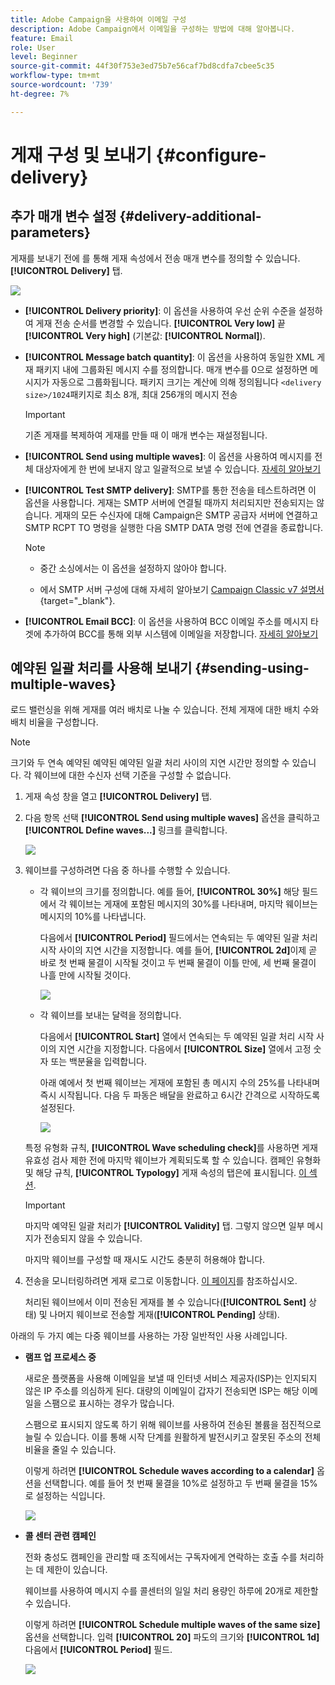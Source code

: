 ```yaml
---
title: Adobe Campaign을 사용하여 이메일 구성
description: Adobe Campaign에서 이메일을 구성하는 방법에 대해 알아봅니다.
feature: Email
role: User
level: Beginner
source-git-commit: 44f30f753e3ed75b7e56caf7bd8cdfa7cbee5c35
workflow-type: tm+mt
source-wordcount: '739'
ht-degree: 7%

---
```


# 게재 구성 및 보내기 {#configure-delivery}

## 추가 매개 변수 설정 {#delivery-additional-parameters}

게재를 보내기 전에 를 통해 게재 속성에서 전송 매개 변수를 정의할 수 있습니다. **[!UICONTROL Delivery]** 탭.

![](assets/delivery-properties-delivery.png)

* **[!UICONTROL Delivery priority]**: 이 옵션을 사용하여 우선 순위 수준을 설정하여 게재 전송 순서를 변경할 수 있습니다. **[!UICONTROL Very low]** 끝 **[!UICONTROL Very high]** (기본값: **[!UICONTROL Normal]**).

* **[!UICONTROL Message batch quantity]**: 이 옵션을 사용하여 동일한 XML 게재 패키지 내에 그룹화된 메시지 수를 정의합니다. 매개 변수를 0으로 설정하면 메시지가 자동으로 그룹화됩니다. 패키지 크기는 계산에 의해 정의됩니다 `<delivery size>/1024`패키지로 최소 8개, 최대 256개의 메시지 전송

  >[!IMPORTANT]
  >
  >기존 게재를 복제하여 게재를 만들 때 이 매개 변수는 재설정됩니다.

* **[!UICONTROL Send using multiple waves]**: 이 옵션을 사용하여 메시지를 전체 대상자에게 한 번에 보내지 않고 일괄적으로 보낼 수 있습니다. [자세히 알아보기](#sending-using-multiple-waves)

* **[!UICONTROL Test SMTP delivery]**: SMTP를 통한 전송을 테스트하려면 이 옵션을 사용합니다. 게재는 SMTP 서버에 연결될 때까지 처리되지만 전송되지는 않습니다. 게재의 모든 수신자에 대해 Campaign은 SMTP 공급자 서버에 연결하고 SMTP RCPT TO 명령을 실행한 다음 SMTP DATA 명령 전에 연결을 종료합니다.

  >[!NOTE]
  >
  >* 중간 소싱에서는 이 옵션을 설정하지 않아야 합니다.
  >
  >* 에서 SMTP 서버 구성에 대해 자세히 알아보기 [Campaign Classic v7 설명서](https://experienceleague.adobe.com/docs/campaign-classic/using/installing-campaign-classic/additional-configurations/configure-delivery-settings.html#smtp-relay){target="_blank"}.

* **[!UICONTROL Email BCC]**: 이 옵션을 사용하여 BCC 이메일 주소를 메시지 타겟에 추가하여 BCC를 통해 외부 시스템에 이메일을 저장합니다. [자세히 알아보기](email-parameters.md)

## 예약된 일괄 처리를 사용해 보내기 {#sending-using-multiple-waves}

로드 밸런싱을 위해 게재를 여러 배치로 나눌 수 있습니다. 전체 게재에 대한 배치 수와 배치 비율을 구성합니다.

>[!NOTE]
>
>크기와 두 연속 예약된 예약된 예약된 일괄 처리 사이의 지연 시간만 정의할 수 있습니다. 각 웨이브에 대한 수신자 선택 기준을 구성할 수 없습니다.

1. 게재 속성 창을 열고 **[!UICONTROL Delivery]** 탭.
1. 다음 항목 선택 **[!UICONTROL Send using multiple waves]** 옵션을 클릭하고 **[!UICONTROL Define waves...]** 링크를 클릭합니다.

   ![](assets/delivery-define-waves.png)

1. 웨이브를 구성하려면 다음 중 하나를 수행할 수 있습니다.

   * 각 웨이브의 크기를 정의합니다. 예를 들어, **[!UICONTROL 30%]** 해당 필드에서 각 웨이브는 게재에 포함된 메시지의 30%를 나타내며, 마지막 웨이브는 메시지의 10%를 나타냅니다.

     다음에서 **[!UICONTROL Period]** 필드에서는 연속되는 두 예약된 일괄 처리 시작 사이의 지연 시간을 지정합니다. 예를 들어, **[!UICONTROL 2d]**&#x200B;이제 곧 바로 첫 번째 물결이 시작될 것이고 두 번째 물결이 이틀 만에, 세 번째 물결이 나흘 만에 시작될 것이다.

     ![](assets/delivery-waves-size.png)

   * 각 웨이브를 보내는 달력을 정의합니다.

     다음에서 **[!UICONTROL Start]** 열에서 연속되는 두 예약된 일괄 처리 시작 사이의 지연 시간을 지정합니다. 다음에서 **[!UICONTROL Size]** 열에서 고정 숫자 또는 백분율을 입력합니다.

     아래 예에서 첫 번째 웨이브는 게재에 포함된 총 메시지 수의 25%를 나타내며 즉시 시작됩니다. 다음 두 파동은 배달을 완료하고 6시간 간격으로 시작하도록 설정된다.

     ![](assets/delivery-waves-calendar.png)

   특정 유형화 규칙, **[!UICONTROL Wave scheduling check]**&#x200B;를 사용하면 게재 유효성 검사 제한 전에 마지막 웨이브가 계획되도록 할 수 있습니다. 캠페인 유형화 및 해당 규칙, **[!UICONTROL Typology]** 게재 속성의 탭은에 표시됩니다. [이 섹션](../../automation/campaign-opt/campaign-typologies.md#typology-rules)<!--ref TBC-->.

   >[!IMPORTANT]
   >
   >마지막 예약된 일괄 처리가 **[!UICONTROL Validity]** 탭. 그렇지 않으면 일부 메시지가 전송되지 않을 수 있습니다.
   >
   >마지막 웨이브를 구성할 때 재시도 시간도 충분히 허용해야 합니다. <!--See [this section]().-->

1. 전송을 모니터링하려면 게재 로그로 이동합니다. [이 페이지](send.md)<!--ref TBC-->를 참조하십시오.

   처리된 웨이브에서 이미 전송된 게재를 볼 수 있습니다(**[!UICONTROL Sent]** 상태) 및 나머지 웨이브로 전송할 게재(**[!UICONTROL Pending]** 상태).

아래의 두 가지 예는 다중 웨이브를 사용하는 가장 일반적인 사용 사례입니다.

* **램프 업 프로세스 중**

  새로운 플랫폼을 사용해 이메일을 보낼 때 인터넷 서비스 제공자(ISP)는 인지되지 않은 IP 주소를 의심하게 된다. 대량의 이메일이 갑자기 전송되면 ISP는 해당 이메일을 스팸으로 표시하는 경우가 많습니다.

  스팸으로 표시되지 않도록 하기 위해 웨이브를 사용하여 전송된 볼륨을 점진적으로 늘릴 수 있습니다. 이를 통해 시작 단계를 원활하게 발전시키고 잘못된 주소의 전체 비율을 줄일 수 있습니다.

  이렇게 하려면 **[!UICONTROL Schedule waves according to a calendar]** 옵션을 선택합니다. 예를 들어 첫 번째 물결을 10%로 설정하고 두 번째 물결을 15%로 설정하는 식입니다.

  ![](assets/delivery-waves-ex-ramp-up.png)

* **콜 센터 관련 캠페인**

  전화 충성도 캠페인을 관리할 때 조직에서는 구독자에게 연락하는 호출 수를 처리하는 데 제한이 있습니다.

  웨이브를 사용하여 메시지 수를 콜센터의 일일 처리 용량인 하루에 20개로 제한할 수 있습니다.

  이렇게 하려면 **[!UICONTROL Schedule multiple waves of the same size]** 옵션을 선택합니다. 입력 **[!UICONTROL 20]** 파도의 크기와 **[!UICONTROL 1d]** 다음에서 **[!UICONTROL Period]** 필드.

  ![](assets/delivery-waves-ex-call-center.png)

<!--
## Adjust delivery failure management {#delivery-failure-management}

### Configure retries {#configure-retries}

Temporarily undelivered messages due to a **Soft** or **Ignored** error are subject to an automatic retry. The delivery failure types and reasons are presented in this [section](../../delivery/using/understanding-delivery-failures.md#delivery-failure-types-and-reasons).

>[!IMPORTANT]
>
>For hosted or hybrid installations, if you have upgraded to the [Enhanced MTA](../../delivery/using/sending-with-enhanced-mta.md), the retry settings in the delivery are no longer used by Campaign. Soft bounce retries and the length of time between them are determined by the Enhanced MTA based on the type and severity of the bounce responses coming back from the message's email domain.

For on-premise installations and hosted/hybrid installations using the legacy Campaign MTA, the central section of the **[!UICONTROL Delivery]** tab for delivery parameters indicates how many retries should be performed the day after the delivery and the minimum delay between retries.

![](assets/s_ncs_user_wizard_retry_param.png)

By default, five retries are scheduled for the first day of the delivery with a minimum interval of one hour spread out over the 24 hours of the day. One retry per day is programmed after that and until the delivery deadline, which is defined in the **[!UICONTROL Validity]** tab (see [Defining validity period](#defining-validity-period)).

### Define the validity period {#define-validity-period}

When the delivery has been launched, the messages (and any retries) can be sent until the delivery deadline. This is indicated in the delivery properties, via the **[!UICONTROL Validity]** tab.

![](assets/s_ncs_user_email_del_valid_period.png)

* The **[!UICONTROL Delivery duration]** field lets you enter the limit for global delivery retries. This means that Adobe Campaign sends the messages beginning on the start date, and then, for messages returning an error only, regular, configurable retries are performed until the validity limit is reached.

  You can also choose to specify dates. To do this, select **[!UICONTROL Explicitly set validity dates]**. In this case, the delivery and validity limit dates also let you specify the time. The current time is used by default, but you can modify this directly in the input field.

  >[!IMPORTANT]
  >
  >For hosted or hybrid installations, if you have upgraded to the [Enhanced MTA](../../delivery/using/sending-with-enhanced-mta.md), the **[!UICONTROL Delivery duration]** setting in your Campaign email deliveries will be used only if set to **3.5 days or less**. If you define a value higher than 3.5 days, it will not be taken into account.

* **Validity limit of resources**: The **[!UICONTROL Validity limit]** field is used for uploaded resources, mainly for the mirror page and images. The resources on this page are valid for a limited time (to save disk space).

  The values in this field can be expressed in the units listed in [this section](../../platform/using/adobe-campaign-workspace.md#default-units).

## Confirm the delivery {#confirm-delivery}

When the delivery is configured and ready to be sent, make sure you have run the delivery analysis.

To do this, click **[!UICONTROL Send]**, select the desired action and click **[!UICONTROL Analyze]**. For more on this, see [Launching the analysis](../../delivery/using/steps-validating-the-delivery.md#analyzing-the-delivery).

![](assets/s_ncs_user_email_del_send.png)

Once done, click **[!UICONTROL Confirm delivery]** to launch the delivery of messages.

You can then close the delivery wizard and track the execution of the delivery from the **[!UICONTROL Delivery]** tab, accessible via the detail of this delivery or via the list of deliveries.

After sending messages, you can monitor and track your deliveries. For more on this, refer to these sections:

* [Monitoring a delivery](send.md)
* [Understanding delivery failures](delivery-failures.md)
* [About message tracking]

## Schedule the delivery sending {#schedule-delivery-sending}

You can defer the delivery of messages in order to schedule the delivery or to manage sales pressure and avoid over-soliciting a population.

1. Click the **[!UICONTROL Send]** button and select the **[!UICONTROL Postpone delivery]** option.

1. Specify a start date in the **[!UICONTROL Contact date]** field.

  ![](assets/)

1. You can then start the delivery analysis, then confirm the delivery sending. However, the delivery sending will not start until the date given in the **[!UICONTROL Contact date]** field.

  >[!IMPORTANT]
  >
  >Once you have started the analysis, the contact date that you defined is fixed. If you modify this date, you will have to restart the analysis so that your modifications are taken into account.

  ![](assets/)

In the delivery list, the delivery will appear with **[!UICONTROL Pending]** status.

![](assets/send-schedule-pending-status.png)

Scheduling can also be configured upstream via the **[!UICONTROL Scheduling]** button of the delivery.

![](assets/send-scheduling-button.png)

It lets you defer the delivery to a later date or save the delivery in the provisional calendar.

* The **[!UICONTROL Schedule delivery (no automatic execution)]** option lets you schedule a provisional analysis of the delivery.

  When this configuration is saved, the delivery changes to **[!UICONTROL Targeting pending]** status. The analysis will be launched on the specified date.

* The **[!UICONTROL Schedule delivery (automatic execution on planned date)]** option lets you specify the delivery date.

  Click **[!UICONTROL Send]** and select **[!UICONTROL Postpone delivery]** then launch the analysis and confirm delivery. When the analysis is complete, the delivery target is ready and messages will automatically be sent on the specified date.

Dates and times are expressed in the time zone of the current operator. The **[!UICONTROL Time zone]** drop-down list located below the contact date input field lets you automatically convert the entered date and time into the selected time zone.

For instance, if you schedule a delivery to be executed automatically at 8 o'clock London time, the time is automatically converted into the selected time zone:

![](assets/send-schedule-time-zone.png)

-->